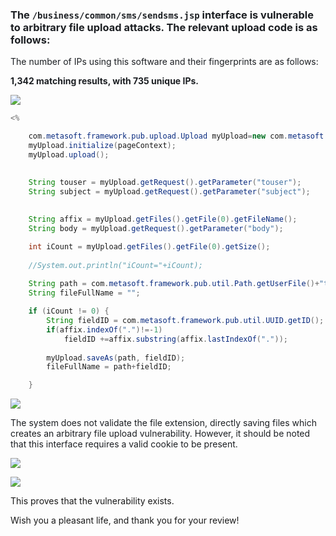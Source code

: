 ### <font style="color:rgb(28, 31, 35);">The `/business/common/sms/sendsms.jsp` interface is vulnerable to arbitrary file upload attacks. The relevant upload code is as follows:</font>

<font style="color:rgb(28, 31, 35);">The number of IPs using this software and their fingerprints are as follows:</font>

**<font style="color:rgb(28, 31, 35);">1,342 matching results, with 735 unique IPs.</font>**

![](https://cdn.nlark.com/yuque/0/2025/png/50620181/1751782333856-f16a2cbf-071d-4f15-9b3a-39d858a04271.png?x-oss-process=image%2Fformat%2Cwebp)

```java
<%

	com.metasoft.framework.pub.upload.Upload myUpload=new com.metasoft.framework.pub.upload.Upload();	
	myUpload.initialize(pageContext);
	myUpload.upload();

	
	String touser = myUpload.getRequest().getParameter("touser");
	String subject = myUpload.getRequest().getParameter("subject");
	
	
	String affix = myUpload.getFiles().getFile(0).getFileName();
	String body = myUpload.getRequest().getParameter("body");

	int iCount = myUpload.getFiles().getFile(0).getSize();
	
	//System.out.println("iCount="+iCount);
	
	String path = com.metasoft.framework.pub.util.Path.getUserFile()+"temp"+java.io.File.separator;
	String fileFullName = "";

	if (iCount != 0) {
		String fieldID = com.metasoft.framework.pub.util.UUID.getID();
		if(affix.indexOf(".")!=-1)
			fieldID +=affix.substring(affix.lastIndexOf("."));
			
		myUpload.saveAs(path, fieldID);
		fileFullName = path+fieldID;

	}
```

![](https://cdn.nlark.com/yuque/0/2025/png/50620181/1751968037509-073ebd07-02b1-4f74-a57d-a08fb9c96ac4.png)

<font style="color:rgb(28, 31, 35);">The system does not validate the file extension, directly saving files which creates an arbitrary file upload vulnerability. However, it should be noted that this interface requires a valid cookie to be present.</font>

![](https://cdn.nlark.com/yuque/0/2025/png/50620181/1751970081707-ebfd5165-746d-463e-a048-50b94240b139.png)

![](https://cdn.nlark.com/yuque/0/2025/png/50620181/1751970153216-21863621-95d9-41b6-81bd-76c9b945b470.png)



This proves that the vulnerability exists.

Wish you a pleasant life, and thank you for your review!

